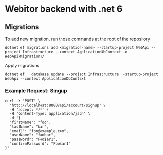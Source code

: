 # Webitor backend with .net 6


## Migrations 

To add new migration, run those commands at the root of the repository 
```
dotnet ef migrations add <migration-name> --startup-project WebApi --project Infrastructure --context ApplicationDbContext -o WebApi/Migrations/

```

Apply migrations
```
dotnet ef   database update --project Infrastructure --startup-project WebApi --context ApplicationDbContext
```


### Example Request: Singup
```
curl -X 'POST' \
  'http://localhost:8080/api/account/signup' \
  -H 'accept: */*' \
  -H 'Content-Type: application/json' \
  -d '{
  "firstName": "foo",
  "lastName": "bar",
  "email": "foo@example.com",
  "userName": "foobar",
  "password": "Foo$ar1",
  "confirmPassword": "Foo$ar1"
}'
```
